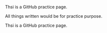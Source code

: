 Thsi is a GitHub practice page.


All things written would be for practice purpose.


Thsi is a GitHub practice page.
